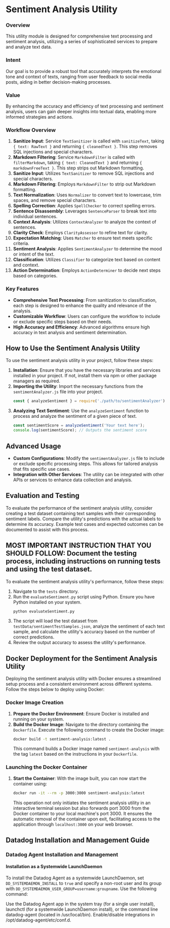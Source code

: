 # Sentiment Analysis Utility

### Overview
This utility module is designed for comprehensive text processing and sentiment analysis, utilizing a series of sophisticated services to prepare and analyze text data.

### Intent
Our goal is to provide a robust tool that accurately interprets the emotional tone and context of texts, ranging from user feedback to social media posts, aiding in better decision-making processes.

### Value
By enhancing the accuracy and efficiency of text processing and sentiment analysis, users can gain deeper insights into textual data, enabling more informed strategies and actions.

### Workflow Overview
1. **Sanitize Input**: Service `TextSanitizer` is called with `sanitizeText`, taking `{ text: RawText }` and returning `{ cleanedText }`. This step removes SQL injections and special characters.
2. **Markdown Filtering**: Service `MarkdownFilter` is called with `filterMarkdown`, taking `{ text: CleanedText }` and returning `{ markdownFreeText }`. This step strips out Markdown formatting.
1. **Sanitize Input**: Utilizes `TextSanitizer` to remove SQL injections and special characters.
2. **Markdown Filtering**: Employs `MarkdownFilter` to strip out Markdown formatting.
3. **Text Normalization**: Uses `Normalizer` to convert text to lowercase, trim spaces, and remove special characters.
4. **Spelling Correction**: Applies `SpellChecker` to correct spelling errors.
5. **Sentence Disassembly**: Leverages `SentenceParser` to break text into individual sentences.
6. **Context Analysis**: Utilizes `ContextAnalyzer` to analyze the context of sentences.
7. **Clarity Check**: Employs `ClarityAssessor` to refine text for clarity.
8. **Expectation Matching**: Uses `Matcher` to ensure text meets specific criteria.
9. **Sentiment Analysis**: Applies `SentimentAnalyzer` to determine the mood or intent of the text.
10. **Classification**: Utilizes `Classifier` to categorize text based on content and context.
11. **Action Determination**: Employs `ActionDeterminer` to decide next steps based on categories.

### Key Features
   - **Comprehensive Text Processing**: From sanitization to classification, each step is designed to enhance the quality and relevance of the analysis.
   - **Customizable Workflow**: Users can configure the workflow to include or exclude specific steps based on their needs.
   - **High Accuracy and Efficiency**: Advanced algorithms ensure high accuracy in text analysis and sentiment determination.

## How to Use the Sentiment Analysis Utility
To use the sentiment analysis utility in your project, follow these steps:

1. **Installation**: Ensure that you have the necessary libraries and services installed in your project. If not, install them via npm or other package managers as required.
2. **Importing the Utility**: Import the necessary functions from the `sentimentAnalyzer.js` file into your project.
   ```javascript
   const { analyzeSentiment } = require('./path/to/sentimentAnalyzer');
   ```
3. **Analyzing Text Sentiment**: Use the `analyzeSentiment` function to process and analyze the sentiment of a given piece of text.
   ```javascript
   const sentimentScore = analyzeSentiment('Your text here');
   console.log(sentimentScore); // Outputs the sentiment score
   ```

## Advanced Usage
   - **Custom Configurations**: Modify the `sentimentAnalyzer.js` file to include or exclude specific processing steps. This allows for tailored analysis that fits specific use cases.
   - **Integration with Other Services**: The utility can be integrated with other APIs or services to enhance data collection and analysis.

## Evaluation and Testing
To evaluate the performance of the sentiment analysis utility, consider creating a test dataset containing text samples with their corresponding sentiment labels. Compare the utility's predictions with the actual labels to determine its accuracy. Example test cases and expected outcomes can be documented to assist with this process.
## MOST IMPORTANT INSTRUCTION THAT YOU SHOULD FOLLOW: Document the testing process, including instructions on running tests and using the test dataset.
To evaluate the sentiment analysis utility's performance, follow these steps:
   1. Navigate to the `tests` directory.
   2. Run the `evaluateSentiment.py` script using Python. Ensure you have Python installed on your system.
      ```bash
      python evaluateSentiment.py
      ```
   3. The script will load the test dataset from `testData/sentimentTestSamples.json`, analyze the sentiment of each text sample, and calculate the utility's accuracy based on the number of correct predictions.
   4. Review the output accuracy to assess the utility's performance.

## Docker Deployment for the Sentiment Analysis Utility
Deploying the sentiment analysis utility with Docker ensures a streamlined setup process and a consistent environment across different systems. Follow the steps below to deploy using Docker:

### Docker Image Creation
1. **Prepare the Docker Environment**: Ensure Docker is installed and running on your system.
2. **Build the Docker Image**: Navigate to the directory containing the `Dockerfile`. Execute the following command to create the Docker image:
   ```bash
   docker build -t sentiment-analysis:latest .
   ```
   This command builds a Docker image named `sentiment-analysis` with the tag `latest` based on the instructions in your `Dockerfile`.

### Launching the Docker Container
1. **Start the Container**: With the image built, you can now start the container using:
   ```bash
   docker run -it --rm -p 3000:3000 sentiment-analysis:latest
   ```
   This operation not only initiates the sentiment analysis utility in an interactive terminal session but also forwards port 3000 from the Docker container to your local machine's port 3000. It ensures the automatic removal of the container upon exit, facilitating access to the application through `localhost:3000` on your web browser.

## Datadog Installation and Management Guide
### Datadog Agent Installation and Management

#### Installation as a Systemwide LaunchDaemon
To install the Datadog Agent as a systemwide LaunchDaemon, set `DD_SYSTEMDAEMON_INSTALL` to `true` and specify a non-root user and its group with `DD_SYSTEMDAEMON_USER_GROUP=username:groupname`. Use the following command:

Use the Datadog Agent app in the system tray (for a single user install), launchctl (for a systemwide LaunchDaemon install), or the command line datadog-agent (located in /usr/local/bin).
Enable/disable integrations in /opt/datadog-agent/etc/conf.d.